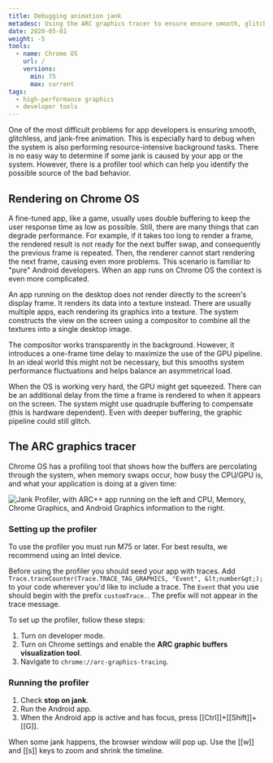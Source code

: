 ```yaml
---
title: Debugging animation jank
metadesc: Using the ARC graphics tracer to ensure ensure smooth, glitchless, jank-free animations for apps.
date: 2020-05-01
weight: -5
tools:
  - name: Chrome OS
    url: /
    versions:
      min: 75
      max: current
tags:
  - high-performance graphics
  - developer tools
---
```


One of the most difficult problems for app developers is ensuring smooth, glitchless, and jank-free animation. This is especially hard to debug when the system is also performing resource-intensive background tasks. There is no easy way to determine if some jank is caused by your app or the system. However, there is a profiler tool which can help you identify the possible source of the bad behavior.

## Rendering on Chrome OS

A fine-tuned app, like a game, usually uses double buffering to keep the user response time as low as possible. Still, there are many things that can degrade performance. For example, if it takes too long to render a frame, the rendered result is not ready for the next buffer swap, and consequently the previous frame is repeated. Then, the renderer cannot start rendering the next frame, causing even more problems. This scenario is familiar to "pure" Android developers. When an app runs on Chrome OS the context is even more complicated.

An app running on the desktop does not render directly to the screen's display frame. It renders its data into a texture instead. There are usually multiple apps, each rendering its graphics into a texture. The system constructs the view on the screen using a compositor to combine all the textures into a single desktop image.

The compositor works transparently in the background. However, it introduces a one-frame time delay to maximize the use of the GPU pipeline. In an ideal world this might not be necessary, but this smooths system performance fluctuations and helps balance an asymmetrical load.

When the OS is working very hard, the GPU might get squeezed. There can be an additional delay from the time a frame is rendered to when it appears on the screen. The system might use quadruple buffering to compensate (this is hardware dependent). Even with deeper buffering, the graphic pipeline could still glitch.

## The ARC graphics tracer

Chrome OS has a profiling tool that shows how the buffers are percolating through the system, when memory swaps occur, how busy the CPU/GPU is, and what your application is doing at a given time:

![Jank Profiler, with ARC++ app running on the left and CPU, Memory, Chrome Graphics, and Android Graphics information to the right.](ix://develop/android/animation/jank-profiler.png)

### Setting up the profiler

To use the profiler you must run M75 or later. For best results, we recommend using an Intel device.

Before using the profiler you should seed your app with traces. Add `Trace.traceCounter(Trace.TRACE_TAG_GRAPHICS, "Event", &lt;number&gt;);` to your code wherever you'd like to include a trace. The `Event` that you use should begin with the prefix `customTrace.`. The prefix will not appear in the trace message.

To set up the profiler, follow these steps:

1. Turn on developer mode.
2. Turn on Chrome settings and enable the **ARC graphic buffers visualization tool**.
3. Navigate to `chrome://arc-graphics-tracing`.

### Running the profiler

1. Check **stop on jank**.
2. Run the Android app.
3. When the Android app is active and has focus, press [[Ctrl]]+[[Shift]]+[[G]].

When some jank happens, the browser window will pop up. Use the [[w]] and [[s]] keys to zoom and shrink the timeline.

